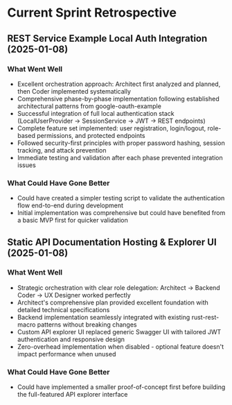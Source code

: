 # Current Sprint Retrospective

## REST Service Example Local Auth Integration (2025-01-08)

### What Went Well
- Excellent orchestration approach: Architect first analyzed and planned, then Coder implemented systematically
- Comprehensive phase-by-phase implementation following established architectural patterns from google-oauth-example
- Successful integration of full local authentication stack (LocalUserProvider → SessionService → JWT → REST endpoints)
- Complete feature set implemented: user registration, login/logout, role-based permissions, and protected endpoints
- Followed security-first principles with proper password hashing, session tracking, and attack prevention
- Immediate testing and validation after each phase prevented integration issues

### What Could Have Gone Better
- Could have created a simpler testing script to validate the authentication flow end-to-end during development
- Initial implementation was comprehensive but could have benefited from a basic MVP first for quicker validation

## Static API Documentation Hosting & Explorer UI (2025-01-08)

### What Went Well
- Strategic orchestration with clear role delegation: Architect → Backend Coder → UX Designer worked perfectly
- Architect's comprehensive plan provided excellent foundation with detailed technical specifications
- Backend implementation seamlessly integrated with existing rust-rest-macro patterns without breaking changes
- Custom API explorer UI replaced generic Swagger UI with tailored JWT authentication and responsive design
- Zero-overhead implementation when disabled - optional feature doesn't impact performance when unused

### What Could Have Gone Better
- Could have implemented a smaller proof-of-concept first before building the full-featured API explorer interface